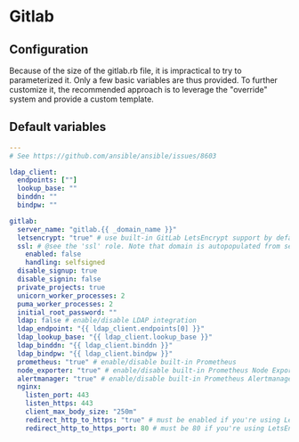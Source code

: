 # Gitlab

<!--TOC-->
<!--ENDTOC-->

## Configuration

Because of the size of the gitlab.rb file, it is impractical to try to parameterized it.
Only a few basic variables are thus provided. To further customize it, the recommended approach is to leverage the "override" system and provide a custom template.

<!--ROLEVARS-->
## Default variables
```yaml
---
# See https://github.com/ansible/ansible/issues/8603

ldap_client:
  endpoints: [""]
  lookup_base: ""
  binddn: ""
  bindpw: ""

gitlab:
  server_name: "gitlab.{{ _domain_name }}"
  letsencrypt: "true" # use built-in GitLab LetsEncrypt support by default
  ssl: # @see the 'ssl' role. Note that domain is autopopulated from server_name above.
    enabled: false
    handling: selfsigned
  disable_signup: true
  disable_signin: false
  private_projects: true
  unicorn_worker_processes: 2
  puma_worker_processes: 2
  initial_root_password: ""
  ldap: false # enable/disable LDAP integration
  ldap_endpoint: "{{ ldap_client.endpoints[0] }}"
  ldap_lookup_base: "{{ ldap_client.lookup_base }}"
  ldap_binddn: "{{ ldap_client.binddn }}"
  ldap_bindpw: "{{ ldap_client.bindpw }}"
  prometheus: "true" # enable/disable built-in Prometheus
  node_exporter: "true" # enable/disable built-in Prometheus Node Exporter
  alertmanager: "true" # enable/disable built-in Prometheus Alertmanager
  nginx:
    listen_port: 443
    listen_https: 443
    client_max_body_size: "250m"
    redirect_http_to_https: "true" # must be enabled if you're using LetsEncrypt above
    redirect_http_to_https_port: 80 # must be 80 if you're using LetsEncrypt above

```

<!--ENDROLEVARS-->

